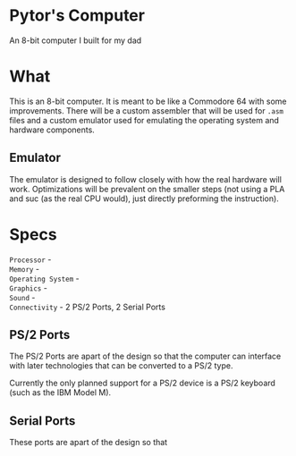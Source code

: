 # Pytor's Computer
An 8-bit computer I built for my dad

# What
This is an 8-bit computer. It is meant to be like a Commodore 64 with some improvements.
There will be a custom assembler that will be used for `.asm` files and a custom emulator used for emulating the operating system and hardware components.

## Emulator
The emulator is designed to follow closely with how the real hardware will work. Optimizations will be prevalent on the smaller steps (not using a PLA and suc (as the real CPU would), just directly preforming the instruction).

# Specs
`Processor` - <br>
`Memory` - <br>
`Operating System` - <br>
`Graphics` - <br>
`Sound` - <br>
`Connectivity` - 2 PS/2 Ports, 2 Serial Ports<br>

## PS/2 Ports
The PS/2 Ports are apart of the design so that the computer can interface with later technologies that can be converted to a PS/2 type.

Currently the only planned support for a PS/2 device is a PS/2 keyboard (such as the IBM Model M).

## Serial Ports
These ports are apart of the design so that
